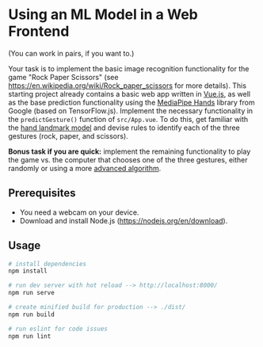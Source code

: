 # Using an ML Model in a Web Frontend
(You can work in pairs, if you want to.)

Your task is to implement the basic image recognition functionality for the game "Rock Paper Scissors" (see https://en.wikipedia.org/wiki/Rock_paper_scissors for more details).
This starting project already contains a basic web app written in [Vue.js](https://vuejs.org/guide/introduction.html), as well as the base prediction functionality using the [MediaPipe Hands](https://google.github.io/mediapipe/solutions/hands) library from Google (based on TensorFlow.js).
Implement the necessary functionality in the `predictGesture()` function of `src/App.vue`.
To do this, get familiar with the [hand landmark model](https://google.github.io/mediapipe/solutions/hands#hand-landmark-model) and devise rules to identify each of the three gestures (rock, paper, and scissors).

**Bonus task if you are quick:** implement the remaining functionality to play the game vs. the computer that chooses one of the three gestures, either randomly or using a more [advanced algorithm](https://towardsdatascience.com/how-to-win-over-70-matches-in-rock-paper-scissors-3e17e67e0dab).

## Prerequisites
- You need a webcam on your device.
- Download and install Node.js (https://nodejs.org/en/download).

## Usage

```bash
# install dependencies
npm install

# run dev server with hot reload --> http://localhost:8000/
npm run serve

# create minified build for production --> ./dist/
npm run build

# run eslint for code issues
npm run lint
```
